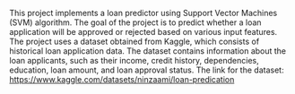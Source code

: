 This project implements a loan predictor using Support Vector Machines (SVM) algorithm. The goal of the project is to predict whether a loan application will be approved or rejected based on various input features. The project uses a dataset obtained from Kaggle, which consists of historical loan application data. The dataset contains information about the loan applicants, such as their income, credit history, dependencies, education, loan amount, and loan approval status. The link for the dataset: https://www.kaggle.com/datasets/ninzaami/loan-predication
